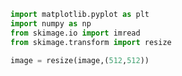```python
import matplotlib.pyplot as plt
import numpy as np
from skimage.io import imread
from skimage.transform import resize
```

```python
image = resize(image,(512,512))
```
